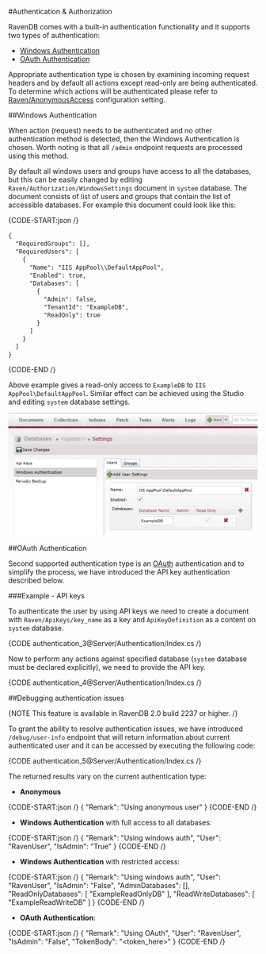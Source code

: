 ﻿#Authentication & Authorization

RavenDB comes with a built-in authentication functionality and it supports two types of authentication:    
* [Windows Authentication](#windows-authentication)   
* [OAuth Authentication](#oauth-authentication)   

Appropriate authentication type is chosen by examining incoming request headers and by default all actions except read-only are being authenticated. To determine which actions will be authenticated please refer to [Raven/AnonymousAccess](../administration/configuration#authorization--authentication) configuration setting.

##Windows Authentication

When action (request) needs to be authenticated and no other authentication method is detected, then the Windows Authentication is chosen. Worth noting is that all `/admin` endpoint requests are processed using this method.

By default all windows users and groups have access to all the databases, but this can be easily changed by editing `Raven/Authorization/WindowsSettings` document in `system` database. The document consists of list of users and groups that contain the list of accessible databases. For example this document could look like this:

{CODE-START:json /}

	{
	  "RequiredGroups": [],
	  "RequiredUsers": [
		{
		  "Name": "IIS AppPool\\DefaultAppPool",
		  "Enabled": true,
		  "Databases": [
			{
			  "Admin": false,
			  "TenantId": "ExampleDB",
			  "ReadOnly": true
			}
		  ]
		}
	  ]
	}

{CODE-END /}

Above example gives a read-only access to `ExampleDB` to `IIS AppPool\DefaultAppPool`. Similar effect can be achieved using the Studio and editing `system` database settings.

![Figure 1: `Windows Authentication` settings](images/authentication_1.PNG)

##OAuth Authentication

Second supported authentication type is an [OAuth](http://oauth.net/) authentication and to simplify the process, we have introduced the API key authentication described below.

###Example - API keys

To authenticate the user by using API keys we need to create a document with `Raven/ApiKeys/key_name` as a key and `ApiKeyDefinition` as a content on `system` database.

{CODE authentication_3@Server/Authentication/Index.cs /}

Now to perform any actions against specified database (`system` database must be declared explicitly), we need to provide the API key.

{CODE authentication_4@Server/Authentication/Index.cs /}

##Debugging authentication issues

{NOTE This feature is available in RavenDB 2.0 build 2237 or higher. /}

To grant the ability to resolve authentication issues, we have introduced `/debug/user-info` endpoint that will return information about current authenticated user and it can be accessed by executing the following code:

{CODE authentication_5@Server/Authentication/Index.cs /}

The returned results vary on the current authentication type:  
 
* **Anonymous**      

{CODE-START:json /}
    {
      "Remark": "Using anonymous user"
    }
{CODE-END /}

* **Windows Authentication** with full access to all databases:    

{CODE-START:json /}
    {
      "Remark": "Using windows auth",
	  "User": "RavenUser",
	  "IsAdmin": "True"
    }
{CODE-END /}

* **Windows Authentication** with restricted access:   

{CODE-START:json /}
    {
      "Remark": "Using windows auth",
	  "User": "RavenUser",
	  "IsAdmin": "False",
	  "AdminDatabases": [],
      "ReadOnlyDatabases": [ "ExampleReadOnlyDB" ],
      "ReadWriteDatabases": [ "ExampleReadWriteDB" ]
    }
{CODE-END /}

* **OAuth Authentication**:    

{CODE-START:json /}
    {
      "Remark": "Using OAuth",
	  "User": "RavenUser",
	  "IsAdmin": "False",
	  "TokenBody": "<token_here>"
    }
{CODE-END /}